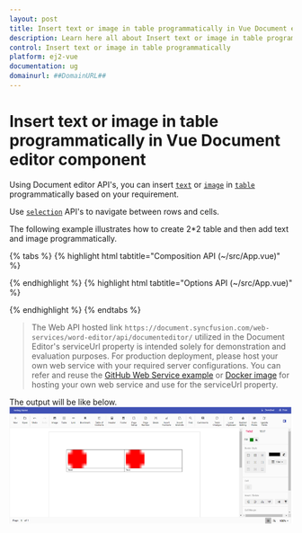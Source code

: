 ```yaml
---
layout: post
title: Insert text or image in table programmatically in Vue Document editor component | Syncfusion
description: Learn here all about Insert text or image in table programmatically in Syncfusion Vue Document editor component of Syncfusion Essential JS 2 and more.
control: Insert text or image in table programmatically 
platform: ej2-vue
documentation: ug
domainurl: ##DomainURL##
---
```


# Insert text or image in table programmatically in Vue Document editor component

Using Document editor API's, you can insert [`text`](../../document-editor/how-to/insert-text-in-current-position#insert-text-in-current-cursor-position) or [`image`](../../document-editor/image#images) in [`table`](../../document-editor/table#create-a-table) programmatically based on your requirement.

Use [`selection`](../../document-editor/how-to/move-selection-to-specific-position#selects-content-based-on-start-and-end-hierarchical-index) API's to navigate between rows and cells.

The following example illustrates how to create 2*2 table and then add text and image programmatically.

{% tabs %}
{% highlight html tabtitle="Composition API (~/src/App.vue)" %}

<template>
  <div id="app">
    <ejs-documenteditorcontainer ref="container" :serviceUrl="serviceUrl" height="590px" id="container"
      :enableToolbar="true" v-on:created="onCreated.bind(this)"></ejs-documenteditorcontainer>
  </div>
</template>
<script setup>
import { DocumentEditorContainerComponent as EjsDocumenteditorcontainer, Toolbar } from '@syncfusion/ej2-vue-documenteditor';
import { provide, ref } from 'vue';

const container = ref(null);
const serviceUrl = 'https://document.syncfusion.com/web-services/word-editor/api/documenteditor/';

//Inject require modules.
provide('DocumentEditorContainer', [Toolbar])

const onCreated = function () {
  // To insert the table in cursor position
  container.value.ej2Instances.documentEditor.editor.insertTable(2, 2);
  // To insert the image at table first cell
  container.value.ej2Instances.documentEditor.editor.insertImage(
    'data:image/png;base64,iVBORw0KGgoAAAANSUhEUgAAAAUAAAAFCAYAAACNbyblAAAAHElEQVQI12P4    //8/w38GIAXDIBKE0DHxgljNBAAO9TXL0Y4OHwAAAABJRU5ErkJggg=='
  );
  // To move the cursor to next cell
  moveCursorToNextCell();
  // To insert the image at table second cell
  container.value.ej2Instances.documentEditor.editor.insertImage(
    'data:image/png;base64,iVBORw0KGgoAAAANSUhEUgAAAAUAAAAFCAYAAACNbyblAAAAHElEQVQI12P4    //8/w38GIAXDIBKE0DHxgljNBAAO9TXL0Y4OHwAAAABJRU5ErkJggg=='
  );
  // To move the cursor to next row
  moveCursorToNextRow();
  // To insert text in cursor position
  container.value.ej2Instances.documentEditor.editor.insertText('Text');
  // To move the cursor to next cell
  moveCursorToNextCell();
  // To insert text in cursor position
  container.value.ej2Instances.documentEditor.editor.insertText('Text');
}
const moveCursorToNextCell = function () {
  // To get current selection start offset
  let startOffset = container.value.ej2Instances.documentEditor.selection.startOffset;
  // Increasing cell index to consider next cell
  let cellIndex = parseInt(startOffset.substring(6, 7)) + 1;
  // Changing start offset
  startOffset =
    startOffset.substring(0, 6) +
    cellIndex.toString() +
    startOffset.substring(7, startOffset.length);
  // Navigating selection using select method
  container.value.ej2Instances.documentEditor.selection.select(startOffset, startOffset);
}
const moveCursorToNextRow = function () {
  // To get current selection start offset
  let startOffset = container.value.ej2Instances.documentEditor.selection.startOffset;
  // Increasing row index to consider next row
  let rowIndex = parseInt(startOffset.substring(4, 5)) + 1;
  let cellIndex =
    parseInt(startOffset.substring(6, 7)) != 0
      ? parseInt(startOffset.substring(6, 7)) - 1
      : 0;
  // Changing start offset
  startOffset =
    startOffset.substring(0, 4) +
    rowIndex.toString() +
    startOffset.substring(5, 6) +
    cellIndex +
    startOffset.substring(7, startOffset.length);
  // Navigating selection using select method
  container.value.ej2Instances.documentEditor.selection.select(startOffset, startOffset);
}
</script>

{% endhighlight %}
{% highlight html tabtitle="Options API (~/src/App.vue)" %}

<template>
  <div id="app">
    <ejs-documenteditorcontainer ref="container" :serviceUrl="serviceUrl" height="590px" id="container"
      :enableToolbar="true" v-on:created="onCreated.bind(this)"></ejs-documenteditorcontainer>
  </div>
</template>
<script>
import { DocumentEditorContainerComponent, Toolbar } from '@syncfusion/ej2-vue-documenteditor';

export default {
  components: {
    'ejs-documenteditorcontainer': DocumentEditorContainerComponent
  },
  data() {
    return {
      serviceUrl:
        'https://document.syncfusion.com/web-services/word-editor/api/documenteditor/',
    };
  },
  provide: {
    //Inject require modules.
    DocumentEditorContainer: [Toolbar]
  },
  methods: {
    onCreated: function () {
      // To insert the table in cursor position
      this.$refs.container.ej2Instances.documentEditor.editor.insertTable(2, 2);
      // To insert the image at table first cell
      this.$refs.container.ej2Instances.documentEditor.editor.insertImage(
        'data:image/png;base64,iVBORw0KGgoAAAANSUhEUgAAAAUAAAAFCAYAAACNbyblAAAAHElEQVQI12P4    //8/w38GIAXDIBKE0DHxgljNBAAO9TXL0Y4OHwAAAABJRU5ErkJggg=='
      );
      // To move the cursor to next cell
      this.moveCursorToNextCell();
      // To insert the image at table second cell
      this.$refs.container.ej2Instances.documentEditor.editor.insertImage(
        'data:image/png;base64,iVBORw0KGgoAAAANSUhEUgAAAAUAAAAFCAYAAACNbyblAAAAHElEQVQI12P4    //8/w38GIAXDIBKE0DHxgljNBAAO9TXL0Y4OHwAAAABJRU5ErkJggg=='
      );
      // To move the cursor to next row
      this.moveCursorToNextRow();
      // To insert text in cursor position
      this.$refs.container.ej2Instances.documentEditor.editor.insertText('Text');
      // To move the cursor to next cell
      this.moveCursorToNextCell();
      // To insert text in cursor position
      this.$refs.container.ej2Instances.documentEditor.editor.insertText('Text');
    },
    moveCursorToNextCell: function () {
      // To get current selection start offset
      let startOffset = this.$refs.container.ej2Instances.documentEditor.selection.startOffset;
      // Increasing cell index to consider next cell
      let cellIndex = parseInt(startOffset.substring(6, 7)) + 1;
      // Changing start offset
      startOffset =
        startOffset.substring(0, 6) +
        cellIndex.toString() +
        startOffset.substring(7, startOffset.length);
      // Navigating selection using select method
      this.$refs.container.ej2Instances.documentEditor.selection.select(startOffset, startOffset);
    },
    moveCursorToNextRow: function () {
      // To get current selection start offset
      let startOffset = this.$refs.container.ej2Instances.documentEditor.selection.startOffset;
      // Increasing row index to consider next row
      let rowIndex = parseInt(startOffset.substring(4, 5)) + 1;
      let cellIndex =
        parseInt(startOffset.substring(6, 7)) != 0
          ? parseInt(startOffset.substring(6, 7)) - 1
          : 0;
      // Changing start offset
      startOffset =
        startOffset.substring(0, 4) +
        rowIndex.toString() +
        startOffset.substring(5, 6) +
        cellIndex +
        startOffset.substring(7, startOffset.length);
      // Navigating selection using select method
      this.$refs.container.ej2Instances.documentEditor.selection.select(startOffset, startOffset);
    }
  }
};
</script>

{% endhighlight %}
{% endtabs %}

> The Web API hosted link `https://document.syncfusion.com/web-services/word-editor/api/documenteditor/` utilized in the Document Editor's serviceUrl property is intended solely for demonstration and evaluation purposes. For production deployment, please host your own web service with your required server configurations. You can refer and reuse the [GitHub Web Service example](https://github.com/SyncfusionExamples/EJ2-DocumentEditor-WebServices) or [Docker image](https://hub.docker.com/r/syncfusion/word-processor-server) for hosting your own web service and use for the serviceUrl property.

The output will be like below.
![Insert text or image in table programmatically](../images/table-image.png)
